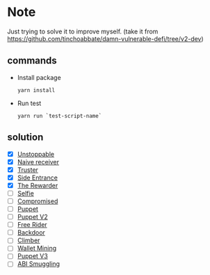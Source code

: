 # Note
Just trying to solve it to improve myself.
(take it from https://github.com/tinchoabbate/damn-vulnerable-defi/tree/v2-dev)

## commands
- Install package
    ```
    yarn install
    ```
- Run test
    ```
    yarn run `test-script-name`
    ```

## solution
- [x] [Unstoppable](https://github.com/CokeFung/damn-vulnerable-defi-v3-ethers-solution/tree/main/test/unstoppable)
- [x] [Naive receiver](https://github.com/CokeFung/damn-vulnerable-defi-v3-ethers-solution/tree/main/test/naive-receiver)
- [x] [Truster](https://github.com/CokeFung/damn-vulnerable-defi-v3-ethers-solution/tree/main/test/truster)
- [x] [Side Entrance](https://github.com/CokeFung/damn-vulnerable-defi-v3-ethers-solution/tree/main/test/side-entrance)
- [x] [The Rewarder](https://github.com/CokeFung/damn-vulnerable-defi-v3-ethers-solution/tree/main/test/the-rewarder)
- [ ] [Selfie](https://github.com/CokeFung/damn-vulnerable-defi-v3-ethers-solution/tree/main/test/selfie)
- [ ] [Compromised](https://github.com/CokeFung/damn-vulnerable-defi-v3-ethers-solution/tree/main/test/compromised)
- [ ] [Puppet](https://github.com/CokeFung/damn-vulnerable-defi-v3-ethers-solution/tree/main/test/puppet)
- [ ] [Puppet V2](https://github.com/CokeFung/damn-vulnerable-defi-v3-ethers-solution/tree/main/test/puppet-v2)
- [ ] [Free Rider](https://github.com/CokeFung/damn-vulnerable-defi-v3-ethers-solution/tree/main/test/free-rider)
- [ ] [Backdoor](https://github.com/CokeFung/damn-vulnerable-defi-v3-ethers-solution/tree/main/test/backdoor)
- [ ] [Climber](https://github.com/CokeFung/damn-vulnerable-defi-v3-ethers-solution/tree/main/test/climber)
- [ ] [Wallet Mining](https://github.com/CokeFung/damn-vulnerable-defi-v3-ethers-solution/tree/main/test/wallet-mining)
- [ ] [Puppet V3](https://github.com/CokeFung/damn-vulnerable-defi-v3-ethers-solution/tree/main/test/puppet-v3)
- [ ] [ABI Smuggling](https://github.com/CokeFung/damn-vulnerable-defi-v3-ethers-solution/tree/main/test/abi-smuggling)